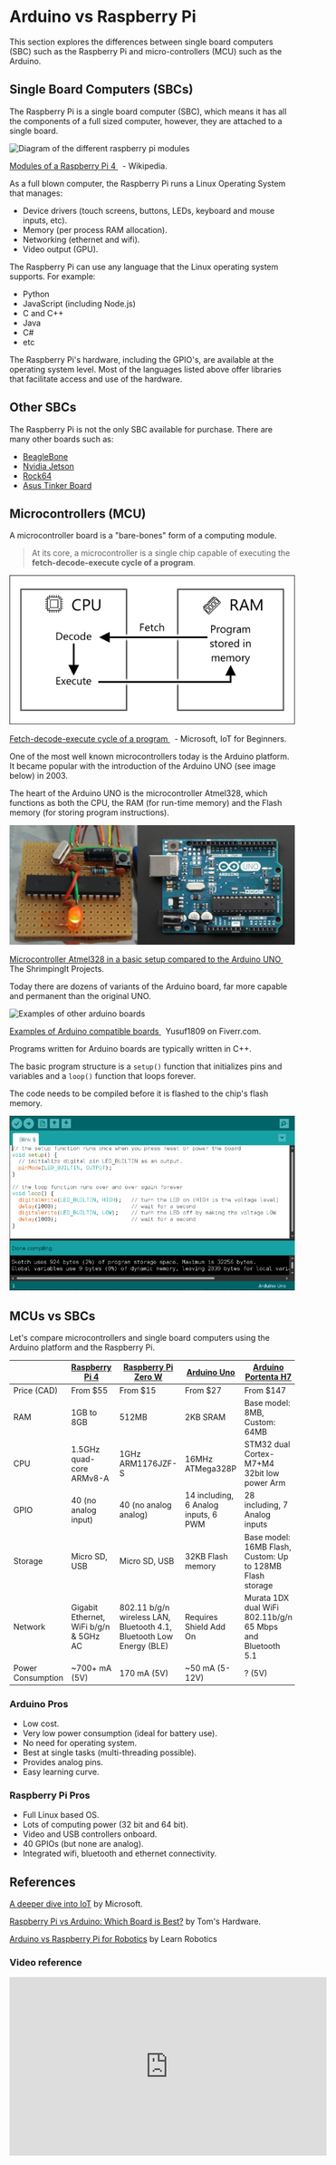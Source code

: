 # Arduino vs Raspberry Pi

This section explores the differences between single board computers (SBC) such as the Raspberry Pi and micro-controllers (MCU) such as the Arduino.

## Single Board Computers (SBCs)

The Raspberry Pi is a single board computer (SBC), which means it has all the components of a full sized computer, however, they are attached to a single board.

![Diagram of the different raspberry pi modules](https://upload.wikimedia.org/wikipedia/commons/thumb/5/51/RaspberryPi_Model_4B.svg/1920px-RaspberryPi_Model_4B.svg.png)<p class=img-info>
	<a href="https://en.wikipedia.org/wiki/Raspberry_Pi"> Modules of a Raspberry Pi 4 </a>&nbsp; - Wikipedia.
</p>

As a full blown computer, the Raspberry Pi runs a Linux Operating System that manages:

- Device drivers (touch screens, buttons, LEDs, keyboard and mouse inputs, etc).
- Memory (per process RAM allocation).
- Networking (ethernet and wifi).
- Video output (GPU).

The Raspberry Pi can use any language that the Linux operating system supports. For example:

- Python
- JavaScript (including Node.js)
- C and C++
- Java
- C#
- etc

The Raspberry Pi's hardware, including the GPIO's, are available at the operating system level. Most of the languages listed above offer libraries that facilitate access and use of the hardware.

## Other SBCs

The Raspberry Pi is not the only SBC available for purchase. There are many other boards such as:
- [BeagleBone](https://beagleboard.org/bone)
- [Nvidia Jetson](https://www.nvidia.com/en-us/autonomous-machines/jetson-store/)
- [Rock64](https://www.pine64.org/devices/single-board-computers/rock64/)
- [Asus Tinker Board](https://tinker-board.asus.com/series.html)


## Microcontrollers (MCU)

A microcontroller board is a "bare-bones" form of a computing module.

> At its core, a microcontroller is a single chip capable of executing the **fetch-decode-execute cycle of a program**.


![block diagram for fetch-decode-execute-loop](assets/8-arduino-vs-pi-code-loop.png)
<p class=img-info>
	<a href="https://github.com/microsoft/IoT-For-Beginners/blob/main/1-getting-started/lessons/2-deeper-dive/README.md"> Fetch-decode-execute cycle of a program </a>&nbsp; - Microsoft, IoT for Beginners.
</p>

One of the most well known microcontrollers today is the Arduino platform. It became popular with the introduction of the Arduino UNO (see image below) in 2003.

The heart of the Arduino UNO is the microcontroller Atmel328, which functions as both the CPU, the RAM (for run-time memory) and the Flash memory (for storing program instructions).

![basic atmel mcu besides a arduino uno](assets/8-arduino-uno-vs-atmel-328.jpg)
<p class=img-info>
	<a href="https://lifehacker.com/diy-shrimp-microcontroller-replicates-an-arduino-uno-at-5965010"> Microcontroller Atmel328 in a basic setup compared to the Arduino UNO </a>&nbsp; The ShrimpingIt Projects.
</p>

Today there are dozens of variants of the Arduino board, far more capable and permanent than the original UNO.

![Examples of other arduino boards](https://fiverr-res.cloudinary.com/images/q_auto,f_auto/gigs/168116148/original/737d70c1dc3b99dcafabb736ff1f1e4ca769a503/write-firmware-for-arduino.jpeg)
<p class=img-info>
	<a href="https://www.fiverr.com/yusuf1809/write-firmware-for-arduino"> Examples of Arduino compatible boards </a>&nbsp; Yusuf1809 on Fiverr.com.
</p>

Programs written for Arduino boards are typically written in C++.

The basic program structure is a `setup()` function that initializes pins and variables and a `loop()` function that loops forever.

The code needs to be compiled before it is flashed to the chip's flash memory.

![](assets/8-arduino-vs-pi-arduino-code.png)


## MCUs vs SBCs

Let's compare microcontrollers and single board computers using the Arduino platform and the Raspberry Pi.

|                   | [Raspberry Pi 4](https://www.raspberrypi.com/products/raspberry-pi-4-model-b/) | [Raspberry Pi Zero W](https://www.raspberrypi.com/products/raspberry-pi-zero-w/) | [Arduino Uno](https://docs.arduino.cc/hardware/uno-rev3) | [Arduino Portenta H7](https://store-usa.arduino.cc/products/portenta-h7?selectedStore=us) |
| ----------------- | ------------------------------------------------------------------------------ | -------------------------------------------------------------------------------- | -------------------------------------------------------- | ----------------------------------------------------------------------------------------- |
| Price (CAD)       | From $55                                                                       | From $15                                                                         | From $27                                                 | From $147                                                                                 |
| RAM               | 1GB to 8GB                                                                     | 512MB                                                                            | 2KB SRAM                                                 | Base model: 8MB, Custom: 64MB                                                             |
| CPU               | 1.5GHz quad-core ARMv8-A                                                       | 1GHz ARM1176JZF-S                                                                | 16MHz ATMega328P                                         | STM32 dual Cortex-M7+M4 32bit low power Arm                                               |
| GPIO              | 40 (no analog input)                                                           | 40 (no analog analog)                                                            | 14 including, 6 Analog inputs, 6 PWM                     | 28 including, 7 Analog inputs                                                             |
| Storage           | Micro SD, USB                                                                  | Micro SD, USB                                                                    | 32KB Flash memory                                        | Base model: 16MB Flash, Custom: Up to 128MB Flash storage                                 |
| Network           | Gigabit Ethernet, WiFi b/g/n & 5GHz AC                                         | 802.11 b/g/n wireless LAN, Bluetooth 4.1, Bluetooth Low Energy (BLE)             | Requires Shield Add On                                   | Murata 1DX dual WiFi 802.11b/g/n 65 Mbps and Bluetooth 5.1                                |
| Power Consumption | ~700+ mA (5V)                                                                  | 170 mA (5V)                                                                      | ~50 mA (5-12V)                                           | ? (5V)                                                                                    |


### Arduino Pros

- Low cost.
- Very low power consumption (ideal for battery use).
- No need for operating system.
- Best at single tasks (multi-threading possible).
- Provides analog pins.
- Easy learning curve.

### Raspberry Pi Pros

- Full Linux based OS.
- Lots of computing power (32 bit and 64 bit).
- Video and USB controllers onboard.
- 40 GPIOs (but none are analog).
- Integrated wifi, bluetooth and ethernet connectivity.

## References
[A deeper dive into IoT](https://github.com/microsoft/IoT-For-Beginners/blob/main/1-getting-started/lessons/2-deeper-dive/README.md) by Microsoft.

[Raspberry Pi vs Arduino: Which Board is Best?](https://www.tomshardware.com/features/raspberry-pi-vs-arduino) by Tom's Hardware.

[Arduino vs Raspberry Pi for Robotics](https://www.learnrobotics.org/blog/arduino-vs-raspberry-pi/) by Learn Robotics

### Video reference

 <iframe width="560" height="315" src="https://www.youtube.com/embed/p40OetppIDg" title="YouTube video player" frameborder="0" allow="accelerometer; autoplay; clipboard-write; encrypted-media; gyroscope; picture-in-picture" allowfullscreen></iframe>
